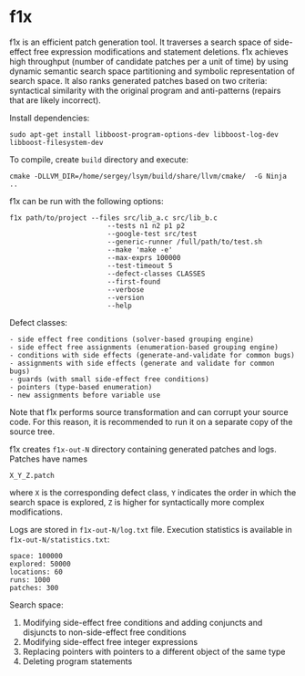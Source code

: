 # f1x #

f1x is an efficient patch generation tool. It traverses a search space of side-effect free expression modifications and statement deletions. f1x achieves high throughput (number of candidate patches per a unit of time) by using dynamic semantic search space partitioning and symbolic representation of search space. It also ranks generated patches based on two criteria: syntactical similarity with the original program and anti-patterns (repairs that are likely incorrect).

Install dependencies:

    sudo apt-get install libboost-program-options-dev libboost-log-dev libboost-filesystem-dev
    
To compile, create `build` directory and execute:

    cmake -DLLVM_DIR=/home/sergey/lsym/build/share/llvm/cmake/  -G Ninja ..

f1x can be run with the following options:

    f1x path/to/project --files src/lib_a.c src/lib_b.c
                            --tests n1 n2 p1 p2
                            --google-test src/test
                            --generic-runner /full/path/to/test.sh
                            --make 'make -e'
                            --max-exprs 100000
                            --test-timeout 5
                            --defect-classes CLASSES
                            --first-found
                            --verbose
                            --version
                            --help
                            
Defect classes:

    - side effect free conditions (solver-based grouping engine)
    - side effect free assignments (enumeration-based grouping engine)
    - conditions with side effects (generate-and-validate for common bugs)
    - assignments with side effects (generate and validate for common bugs)
    - guards (with small side-effect free conditions)
    - pointers (type-based enumeration)
    - new assignments before variable use
                            
Note that f1x performs source transformation and can corrupt your source code. For this reason, it is recommended to run it on a separate copy of the source tree.

f1x creates `f1x-out-N` directory containing generated patches and logs. Patches have names

    X_Y_Z.patch
    
where `X` is the corresponding defect class, `Y` indicates the order in which the search space is explored, `Z` is higher for syntactically more complex modifications.

Logs are stored in `f1x-out-N/log.txt` file. Execution statistics is available in `f1x-out-N/statistics.txt`:

    space: 100000
    explored: 50000
    locations: 60
    runs: 1000
    patches: 300

Search space:
    
1. Modifying side-effect free conditions and adding conjuncts and disjuncts to non-side-effect free conditions
2. Modifying side-effect free integer expressions
3. Replacing pointers with pointers to a different object of the same type
4. Deleting program statements
